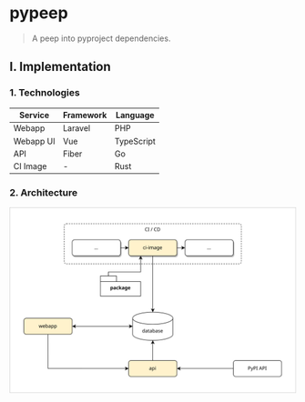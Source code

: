 # pypeep
> A peep into pyproject dependencies.

## I. Implementation

### 1. Technologies
| Service   | Framework | Language   |
|-----------|-----------|------------|
| Webapp    | Laravel   | PHP        |
| Webapp UI | Vue       | TypeScript |
| API       | Fiber     | Go         |
| CI Image  | -         | Rust       |

### 2. Architecture
![Basic Architecture](assets/images/pypeep-arch.drawio.svg)

